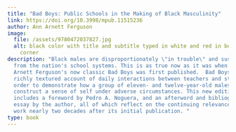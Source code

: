 ```yaml
---
title: "Bad Boys: Public Schools in the Making of Black Masculinity"
link: https://doi.org/10.3998/mpub.11515236
author: Ann Arnett Ferguson
image:
  file: /assets/9780472037827.jpg
  alt: black color with title and subtitle typed in white and red in bottom right
    corner
description: "Black males are disproportionately \"in trouble\" and suspended
  from the nation's school systems. This is as true now as it was when Ann
  Arnett Ferguson's now classic Bad Boys was first published.  Bad Boys offers a
  richly textured account of daily interactions between teachers and students in
  order to demonstrate how a group of eleven- and twelve-year-old males
  construct a sense of self under adverse circumstances. This new edition
  includes a foreword by Pedro A. Noguera, and an afterword and bibliographic
  essay by the author, all of which reflect on the continuing relevance of this
  work nearly two decades after its initial publication. "
type: book
---
```

